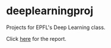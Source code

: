 # deeplearningproj
Projects for EPFL's Deep Learning class.

Click [here](https://github.com/jacobbamberger/deeplearningproj/blob/master/DLProj.pdf) for the report.
